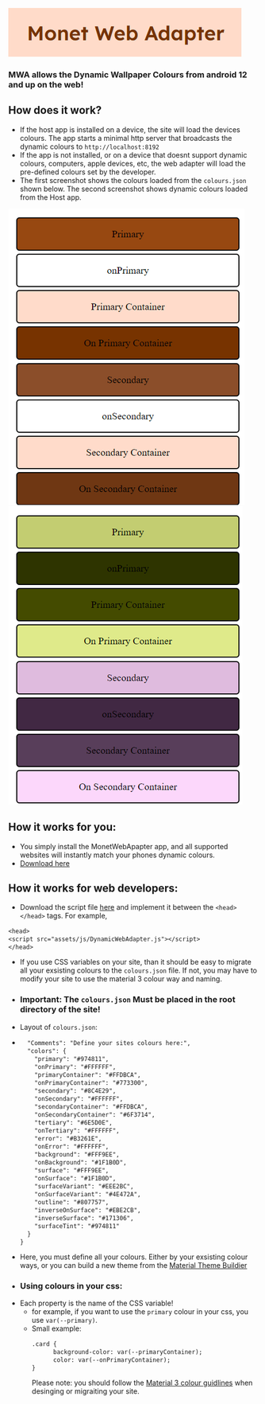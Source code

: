![MWALogo](https://raw.githubusercontent.com/wacko1805/MonetWebAdapter/refs/heads/main/assets/images/MWA%20logo.png)
### MWA allows the Dynamic Wallpaper Colours from android 12 and up on the web!

## How does it work?
- If the host app is installed on a device, the site will load the devices colours. The app starts a minimal http server that broadcasts the dynamic colours to ``` http://localhost:8192 ```
- If the app is not installed, or on a device that doesnt support dynamic colours, computers, apple devices, etc, the web adapter will load the pre-defined colours set by the developer.
- The first screenshot shows the colours loaded from the ```colours.json``` shown below. The second screenshot shows dynamic colours loaded from the Host app.
  
![local](https://github.com/wacko1805/MonetWebAdapter/blob/main/assets/images/local.png?raw=true)
![connected](https://github.com/wacko1805/MonetWebAdapter/blob/main/assets/images/connected.png?raw=true)

  
## How it works for you:
- You simply install the MonetWebApapter app, and all supported websites will instantly match your phones dynamic colours.
- [Download here](https://github.com/wacko1805/MonetWebHost/releases)

## How it works for web developers:
- Download the script file [here](https://github.com/wacko1805/MonetWebAdapter/DynamicWebAdapter.js) and implement it between the ``` <head> </head> ``` tags. For example,
```
<head>
<script src="assets/js/DynamicWebAdapter.js"></script>
</head>
```
- If you use CSS variables on your site, than it should be easy to migrate all your exsisting colours to the ``` colours.json ``` file. If not, you may have to modify your site to use the material 3 colour way and naming.
- ### Important: The ``` colours.json ``` Must be placed in the root directory of the site!
- Layout of ``` colours.json ```:
- 
  ```{
    "Comments": "Define your sites colours here:",
    "colors": {
      "primary": "#974811",
      "onPrimary": "#FFFFFF",
      "primaryContainer": "#FFDBCA",
      "onPrimaryContainer": "#773300",
      "secondary": "#8C4E29",
      "onSecondary": "#FFFFFF",
      "secondaryContainer": "#FFDBCA",
      "onSecondaryContainer": "#6F3714",
      "tertiary": "#6E5D0E",
      "onTertiary": "#FFFFFF",
      "error": "#B3261E",
      "onError": "#FFFFFF",
      "background": "#FFF9EE",
      "onBackground": "#1F1B0D",
      "surface": "#FFF9EE",
      "onSurface": "#1F1B0D",
      "surfaceVariant": "#EEE2BC",
      "onSurfaceVariant": "#4E472A",
      "outline": "#807757",
      "inverseOnSurface": "#EBE2CB",
      "inverseSurface": "#171306",
      "surfaceTint": "#974811"
    }
  }
  ```
- Here, you must define all your colours. Either by your exsisting colour ways, or you can build a new theme from the [Material Theme Buildier](https://material-foundation.github.io/material-theme-builder/)
- ### Using colours in your css:
- Each property is the name of the CSS variable!
  - for example, if you want to use the  ```primary``` colour in your css, you use ```var(--primary)```.
  - Small example:
    ```
    .card {
          background-color: var(--primaryContainer);
          color: var(--onPrimaryContainer);
    }
    ```
    Please note: you should follow the [Material 3 colour guidlines](https://m3.material.io/styles/color/system/overview) when desinging or migraiting your site.
  


